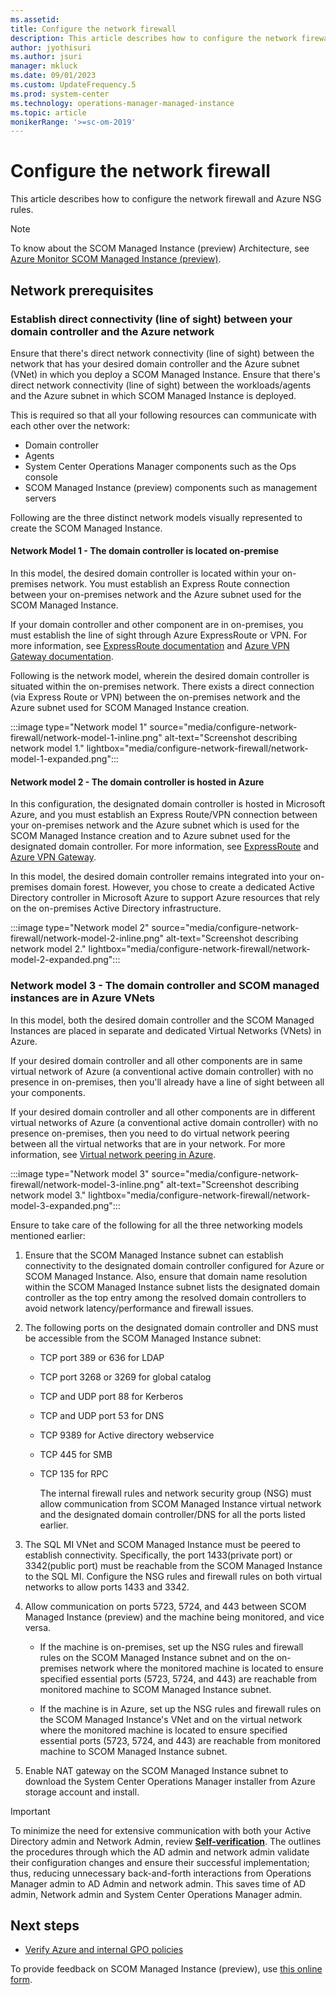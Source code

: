 ```yaml
---
ms.assetid: 
title: Configure the network firewall
description: This article describes how to configure the network firewall.
author: jyothisuri
ms.author: jsuri
manager: mkluck
ms.date: 09/01/2023
ms.custom: UpdateFrequency.5
ms.prod: system-center
ms.technology: operations-manager-managed-instance
ms.topic: article
monikerRange: '>=sc-om-2019'
---
```


# Configure the network firewall

This article describes how to configure the network firewall and Azure NSG rules.

>[!Note]
> To know about the SCOM Managed Instance (preview) Architecture, see [Azure Monitor SCOM Managed Instance (preview)](operations-manager-managed-instance-overview.md).

## Network prerequisites

### Establish direct connectivity (line of sight) between your domain controller and the Azure network

Ensure that there's direct network connectivity (line of sight) between the network that has your desired domain controller and the Azure subnet (VNet) in which you deploy a SCOM Managed Instance. Ensure that there's direct network connectivity (line of sight) between the workloads/agents and the Azure subnet in which SCOM Managed Instance is deployed.

This is required so that all your following resources can communicate with each other over the network:
- Domain controller
- Agents
- System Center Operations Manager components such as the Ops console
- SCOM Managed Instance (preview) components such as management servers

Following are the three distinct network models visually represented to create the SCOM Managed Instance.

#### Network Model 1 - The domain controller is located on-premise

In this model, the desired domain controller is located within your on-premises network. You must establish an Express Route connection between your on-premises network and the Azure subnet used for the SCOM Managed Instance.

If your domain controller and other component are in on-premises, you must establish the line of sight through Azure ExpressRoute or VPN. For more information, see [ExpressRoute documentation](/azure/expressroute/) and [Azure VPN Gateway documentation](/azure/vpn-gateway/).

Following is the network model, wherein the desired domain controller is situated within the on-premises network. There exists a direct connection (via Express Route or VPN) between the on-premises network and the Azure subnet used for SCOM Managed Instance creation.

:::image type="Network model 1" source="media/configure-network-firewall/network-model-1-inline.png" alt-text="Screenshot describing network model 1." lightbox="media/configure-network-firewall/network-model-1-expanded.png":::

#### Network model 2 - The domain controller is hosted in Azure

In this configuration, the designated domain controller is hosted in Microsoft Azure, and you must establish an Express Route/VPN connection between your on-premises network and the Azure subnet which is used for the SCOM Managed Instance creation and to Azure subnet used for the designated domain controller. For more information, see [ExpressRoute](/azure/expressroute/) and [Azure VPN Gateway](/azure/vpn-gateway/).

In this model, the desired domain controller remains integrated into your on-premises domain forest. However, you chose to create a dedicated Active Directory controller in Microsoft Azure to support Azure resources that rely on the on-premises Active Directory infrastructure.

:::image type="Network model 2" source="media/configure-network-firewall/network-model-2-inline.png" alt-text="Screenshot describing network model 2." lightbox="media/configure-network-firewall/network-model-2-expanded.png":::

### Network model 3 - The domain controller and SCOM managed instances are in Azure VNets

In this model, both the desired domain controller and the SCOM Managed Instances are placed in separate and dedicated Virtual Networks (VNets) in Azure.

If your desired domain controller and all other components are in same virtual network of Azure (a conventional active domain controller) with no presence in on-premises, then you'll already have a line of sight between all your components. 

If your desired domain controller and all other components are in different virtual networks of Azure (a conventional active domain controller) with no presence on-premises, then you need to do virtual network peering between all the virtual networks that are in your network. For more information, see  [Virtual network peering in Azure](/azure/virtual-network/virtual-network-peering-overview).

:::image type="Network model 3" source="media/configure-network-firewall/network-model-3-inline.png" alt-text="Screenshot describing network model 3." lightbox="media/configure-network-firewall/network-model-3-expanded.png":::

Ensure to take care of the following for all the three networking models mentioned earlier:

1. Ensure that the SCOM Managed Instance subnet can establish connectivity to the designated domain controller configured for Azure or SCOM Managed Instance. Also, ensure that domain name resolution within the SCOM Managed Instance subnet lists the designated domain controller as the top entry among the resolved domain controllers to avoid network latency/performance and firewall issues.

2. The following ports on the designated domain controller and DNS must be accessible from the SCOM Managed Instance subnet:
     - TCP port 389 or 636 for LDAP
     - TCP port 3268 or 3269 for global catalog
     - TCP and UDP port 88 for Kerberos
     - TCP and UDP port 53 for DNS
     - TCP 9389 for Active directory webservice
     - TCP 445 for SMB
     - TCP 135 for RPC

       The internal firewall rules and network security group (NSG) must allow communication from SCOM Managed Instance virtual network and the designated domain controller/DNS for all the ports listed earlier.

3. The SQL MI VNet and SCOM Managed Instance must be peered to establish connectivity. Specifically, the port 1433(private port) or 3342(public port) must be reachable from the SCOM Managed Instance to the SQL MI. Configure the NSG rules and firewall rules on both virtual networks to allow ports 1433 and 3342.

4. Allow communication on ports 5723, 5724, and 443 between SCOM Managed Instance (preview) and the machine being monitored, and vice versa.

      - If the machine is on-premises, set up the NSG rules and firewall rules on the SCOM Managed Instance subnet and on the on-premises network where the monitored machine is located to ensure specified essential ports (5723, 5724, and 443) are reachable from monitored machine to SCOM Managed Instance subnet.
      
      - If the machine is in Azure, set up the NSG rules and firewall rules on the SCOM Managed Instance's VNet and on the virtual network where the monitored machine is located to ensure specified essential ports (5723, 5724, and 443) are reachable from monitored machine to SCOM Managed Instance subnet.

5. Enable NAT gateway on the SCOM Managed Instance subnet to download the System Center Operations Manager installer from Azure storage account and install.

>[!Important]
>To minimize the need for extensive communication with both your Active Directory admin and Network Admin, review  [**Self-verification**](scom-mi-self-verification-of-steps.md). The outlines the procedures through which the AD admin and network admin validate their configuration changes and ensure their successful implementation; thus, reducing unnecessary back-and-forth interactions from Operations Manager admin to AD Admin and network admin. This saves time of AD admin, Network admin and System Center Operations Manager admin.

## Next steps

- [Verify Azure and internal GPO policies](verify-azure-and-internal-gpo-policies.md)

To provide feedback on SCOM Managed Instance (preview), use [this online form](https://forms.office.com/pages/responsepage.aspx?id=v4j5cvGGr0GRqy180BHbR8_G7TnWWL9AgnUEG-odf9BUNkhBQ0s4NUIxVTY5UjBSUzhENUZVNlNVUS4u).